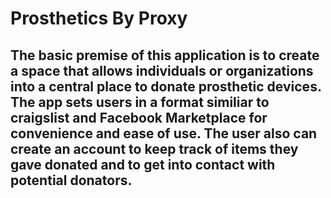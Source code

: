 # Prosthetics By Proxy

## The basic premise of this application is to create a space that allows individuals or organizations into a central place to donate prosthetic devices. The app sets users in a format similiar to craigslist and Facebook Marketplace for convenience and ease of use. The user also can create an account to keep track of items they gave donated and to get into contact with potential donators.
